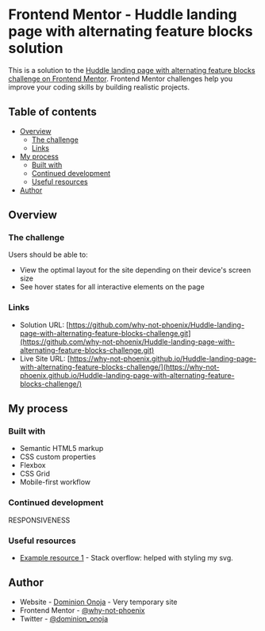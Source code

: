 # Frontend Mentor - Huddle landing page with alternating feature blocks solution

This is a solution to the [Huddle landing page with alternating feature blocks challenge on Frontend Mentor](https://www.frontendmentor.io/challenges/huddle-landing-page-with-alternating-feature-blocks-5ca5f5981e82137ec91a5100). Frontend Mentor challenges help you improve your coding skills by building realistic projects.

## Table of contents

- [Overview](#overview)
  - [The challenge](#the-challenge)
  - [Links](#links)
- [My process](#my-process)
  - [Built with](#built-with)
  - [Continued development](#continued-development)
  - [Useful resources](#useful-resources)
- [Author](#author)

## Overview

### The challenge

Users should be able to:

- View the optimal layout for the site depending on their device's screen size
- See hover states for all interactive elements on the page

### Links

- Solution URL: [https://github.com/why-not-phoenix/Huddle-landing-page-with-alternating-feature-blocks-challenge.git](https://github.com/why-not-phoenix/Huddle-landing-page-with-alternating-feature-blocks-challenge.git)
- Live Site URL: [https://why-not-phoenix.github.io/Huddle-landing-page-with-alternating-feature-blocks-challenge/](https://why-not-phoenix.github.io/Huddle-landing-page-with-alternating-feature-blocks-challenge/)

## My process

### Built with

- Semantic HTML5 markup
- CSS custom properties
- Flexbox
- CSS Grid
- Mobile-first workflow

### Continued development

RESPONSIVENESS

### Useful resources

- [Example resource 1](https://stackoverflow.com/questions/24933430/img-src-svg-changing-the-styles-with-css) - Stack overflow: helped with styling my svg.

## Author

- Website - [Dominion Onoja](https://why-not-phoenix.github.io/cv/) - Very temporary site
- Frontend Mentor - [@why-not-phoenix](https://www.frontendmentor.io/profile/why-not-phoenix)
- Twitter - [@dominion_onoja](https://twitter.com/dominion_onoja)
